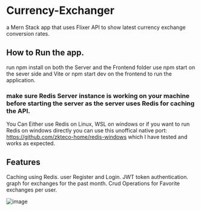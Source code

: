 # Currency-Exchanger
a Mern Stack app that uses Flixer API to show latest currency exchange conversion rates.

## How to Run the app.
run npm install on both the Server and the Frontend folder use npm start on the sever side 
and Vite or npm start dev on the frontend to run the application. 
### make sure Redis Server instance is working on your machine before starting the server as the server uses Redis for caching the API.
You Can Either use Redis on Linux, WSL on windows or if you want to run Redis on windows directly you can use this unoffical native port:
https://github.com/zkteco-home/redis-windows
which I have tested and works as expected. 

## Features
Caching using Redis. 
user Register and Login.
JWT token authentication. 
graph for exchanges for the past month. 
Crud Operations for Favorite exchanges per user. 

![image](https://user-images.githubusercontent.com/63824808/179323514-648b4d1b-6849-42a5-8d2b-d26ee6895b71.png)

